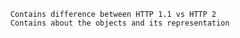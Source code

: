         Contains difference between HTTP 1.1 vs HTTP 2
        Contains about the objects and its representation